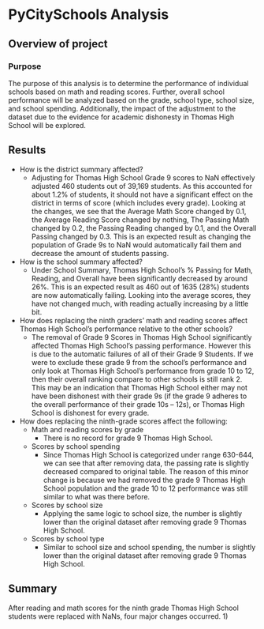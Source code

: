 # PyCitySchools Analysis

## Overview of project

### Purpose
The purpose of this analysis is to determine the performance of individual schools based on math and reading scores. Further, overall school performance will be analyzed based on the grade, school type, school size, and school spending. Additionally, the impact of the adjustment to the dataset due to the evidence for academic dishonesty in Thomas High School will be explored.  

## Results

- How is the district summary affected?
    - Adjusting for Thomas High School Grade 9 scores to NaN effectively adjusted 460 students out of 39,169 students. As this accounted for about 1.2% of students, it should not have a significant effect on the district in terms of score (which includes every grade). Looking at the changes, we see that the Average Math Score changed by 0.1, the Average Reading Score changed by nothing, The Passing Math changed by 0.2, the Passing Reading changed by 0.1, and the Overall Passing changed by 0.3. This is an expected result as changing the population of Grade 9s to NaN would automatically fail them and decrease the amount of students passing. 
- How is the school summary affected? 
    - Under School Summary, Thomas High School’s % Passing for Math, Reading, and Overall have been significantly decreased by around 26%. This is an expected result as 460 out of 1635 (28%) students are now automatically failing. Looking into the average scores, they have not changed much, with reading actually increasing by a little bit. 
- How does replacing the ninth graders’ math and reading scores affect Thomas High School’s performance relative to the other schools? 
    - The removal of Grade 9 Scores in Thomas High School significantly affected Thomas High School’s passing performance. However this is due to the automatic failures of all of their Grade 9 Students. If we were to exclude these grade 9 from the school’s performance and only look at Thomas High School’s performance from grade 10 to 12, then their overall ranking compare to other schools is still rank 2. This may be an indication that Thomas High School either may not have been dishonest with their grade 9s (if the grade 9 adheres to the overall performance of their grade 10s – 12s), or Thomas High School is dishonest for every grade. 
- How does replacing the ninth-grade scores affect the following:
    - Math and reading scores by grade
        - There is no record for grade 9 Thomas High School.
    - Scores by school spending
        - Since Thomas High School is categorized under range 630-644, we can see that after removing data, the passing rate is slightly decreased compared to original table. The reason of this minor change is because we had removed the grade 9 Thomas High School population and the grade 10 to 12 performance was still similar to what was there before. 
    - Scores by school size
        - Applying the same logic to school size, the number is slightly lower than the original dataset after removing grade 9 Thomas High School. 
    - Scores by school type
        - Similar to school size and school spending, the number is slightly lower than the original dataset after removing grade 9 Thomas High School.
## Summary
After reading and math scores for the ninth grade Thomas High School students were replaced with NaNs, four major changes occurred.
 1)  
